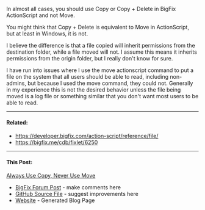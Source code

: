 In almost all cases, you should use Copy or Copy + Delete in BigFix ActionScript and not Move.

You might think that Copy + Delete is equivalent to Move in ActionScript, but at least in Windows, it is not.

I believe the difference is that a file copied will inherit permissions from the destination folder, while a file moved will not. I assume this means it inherits permissions from the origin folder, but I really don't know for sure.

I have run into issues where I use the move actionscript command to put a file on the system that all users should be able to read, including non-admins, but because I used the move command, they could not. Generally in my experience this is not the desired behavior unless the file being moved is a log file or something similar that you don't want most users to be able to read.



----------

#### Related:

- https://developer.bigfix.com/action-script/reference/file/
- https://bigfix.me/cdb/fixlet/6250

----------

#### This Post:

[Always Use Copy, Never Use Move](https://forum.bigfix.com/t/always-use-copy-never-use-move-in-actionscript/23075)

- [BigFix Forum Post](https://forum.bigfix.com/t/always-use-copy-never-use-move-in-actionscript/23075) - make comments here
- [GitHub Source File](https://github.com/jgstew/jgstew.github.io/blob/master/_posts/2017-10-09-always-use-copy%2C-never-use-move.md) - suggest improvements here
- [Website](http://jgstew.github.io/bigfix/2017/10/09/always-use-copy,-never-use-move.html) - Generated Blog Page
